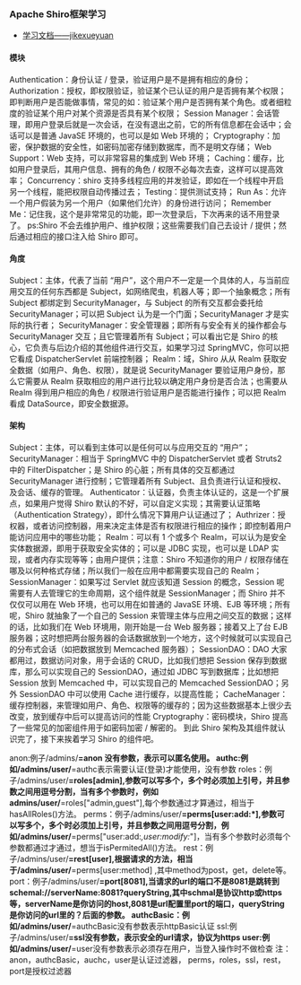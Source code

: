 ### Apache Shiro框架学习     
* [学习文档——jikexueyuan](http://wiki.jikexueyuan.com/project/shiro/overview.html)

#### 模块

Authentication：身份认证 / 登录，验证用户是不是拥有相应的身份；
Authorization：授权，即权限验证，验证某个已认证的用户是否拥有某个权限；即判断用户是否能做事情，常见的如：验证某个用户是否拥有某个角色。或者细粒度的验证某个用户对某个资源是否具有某个权限；
Session Manager：会话管理，即用户登录后就是一次会话，在没有退出之前，它的所有信息都在会话中；会话可以是普通 JavaSE 环境的，也可以是如 Web 环境的；
Cryptography：加密，保护数据的安全性，如密码加密存储到数据库，而不是明文存储；
Web Support：Web 支持，可以非常容易的集成到 Web 环境；
Caching：缓存，比如用户登录后，其用户信息、拥有的角色 / 权限不必每次去查，这样可以提高效率；
Concurrency：shiro 支持多线程应用的并发验证，即如在一个线程中开启另一个线程，能把权限自动传播过去；
Testing：提供测试支持；
Run As：允许一个用户假装为另一个用户（如果他们允许）的身份进行访问；
Remember Me：记住我，这个是非常常见的功能，即一次登录后，下次再来的话不用登录了。
ps:Shiro 不会去维护用户、维护权限；这些需要我们自己去设计 / 提供；然后通过相应的接口注入给 Shiro 即可。

#### 角度
Subject：主体，代表了当前 “用户”，这个用户不一定是一个具体的人，与当前应用交互的任何东西都是 Subject，如网络爬虫，机器人等；即一个抽象概念；所有 Subject 都绑定到 SecurityManager，与 Subject 的所有交互都会委托给 SecurityManager；可以把 Subject 认为是一个门面；SecurityManager 才是实际的执行者；
SecurityManager：安全管理器；即所有与安全有关的操作都会与 SecurityManager 交互；且它管理着所有 Subject；可以看出它是 Shiro 的核心，它负责与后边介绍的其他组件进行交互，如果学习过 SpringMVC，你可以把它看成 DispatcherServlet 前端控制器；
Realm：域，Shiro 从从 Realm 获取安全数据（如用户、角色、权限），就是说 SecurityManager 要验证用户身份，那么它需要从 Realm 获取相应的用户进行比较以确定用户身份是否合法；也需要从 Realm 得到用户相应的角色 / 权限进行验证用户是否能进行操作；可以把 Realm 看成 DataSource，即安全数据源。

#### 架构
Subject：主体，可以看到主体可以是任何可以与应用交互的 “用户”；
SecurityManager：相当于 SpringMVC 中的 DispatcherServlet 或者 Struts2 中的 FilterDispatcher；是 Shiro 的心脏；所有具体的交互都通过 SecurityManager 进行控制；它管理着所有 Subject、且负责进行认证和授权、及会话、缓存的管理。
Authenticator：认证器，负责主体认证的，这是一个扩展点，如果用户觉得 Shiro 默认的不好，可以自定义实现；其需要认证策略（Authentication Strategy），即什么情况下算用户认证通过了；
Authrizer：授权器，或者访问控制器，用来决定主体是否有权限进行相应的操作；即控制着用户能访问应用中的哪些功能；
Realm：可以有 1 个或多个 Realm，可以认为是安全实体数据源，即用于获取安全实体的；可以是 JDBC 实现，也可以是 LDAP 实现，或者内存实现等等；由用户提供；注意：Shiro 不知道你的用户 / 权限存储在哪及以何种格式存储；所以我们一般在应用中都需要实现自己的 Realm；
SessionManager：如果写过 Servlet 就应该知道 Session 的概念，Session 呢需要有人去管理它的生命周期，这个组件就是 SessionManager；而 Shiro 并不仅仅可以用在 Web 环境，也可以用在如普通的 JavaSE 环境、EJB 等环境；所有呢，Shiro 就抽象了一个自己的 Session 来管理主体与应用之间交互的数据；这样的话，比如我们在 Web 环境用，刚开始是一台 Web 服务器；接着又上了台 EJB 服务器；这时想把两台服务器的会话数据放到一个地方，这个时候就可以实现自己的分布式会话（如把数据放到 Memcached 服务器）；
SessionDAO：DAO 大家都用过，数据访问对象，用于会话的 CRUD，比如我们想把 Session 保存到数据库，那么可以实现自己的 SessionDAO，通过如 JDBC 写到数据库；比如想把 Session 放到 Memcached 中，可以实现自己的 Memcached SessionDAO；另外 SessionDAO 中可以使用 Cache 进行缓存，以提高性能；
CacheManager：缓存控制器，来管理如用户、角色、权限等的缓存的；因为这些数据基本上很少去改变，放到缓存中后可以提高访问的性能
Cryptography：密码模块，Shiro 提高了一些常见的加密组件用于如密码加密 / 解密的。
到此 Shiro 架构及其组件就认识完了，接下来挨着学习 Shiro 的组件吧。

anon:例子/admins/**=anon 没有参数，表示可以匿名使用。
authc:例如/admins/user/**=authc表示需要认证(登录)才能使用，没有参数
roles：例子/admins/user/**=roles[admin],参数可以写多个，多个时必须加上引号，并且参数之间用逗号分割，当有多个参数时，例如admins/user/**=roles["admin,guest"],每个参数通过才算通过，相当于hasAllRoles()方法。
perms：例子/admins/user/**=perms[user:add:*],参数可以写多个，多个时必须加上引号，并且参数之间用逗号分割，例如/admins/user/**=perms["user:add:*,user:modify:*"]，当有多个参数时必须每个参数都通过才通过，想当于isPermitedAll()方法。
rest：例子/admins/user/**=rest[user],根据请求的方法，相当于/admins/user/**=perms[user:method] ,其中method为post，get，delete等。
port：例子/admins/user/**=port[8081],当请求的url的端口不是8081是跳转到schemal://serverName:8081?queryString,其中schmal是协议http或https等，serverName是你访问的host,8081是url配置里port的端口，queryString
是你访问的url里的？后面的参数。
authcBasic：例如/admins/user/**=authcBasic没有参数表示httpBasic认证
ssl:例子/admins/user/**=ssl没有参数，表示安全的url请求，协议为https
user:例如/admins/user/**=user没有参数表示必须存在用户，当登入操作时不做检查
注：anon，authcBasic，auchc，user是认证过滤器，
perms，roles，ssl，rest，port是授权过滤器